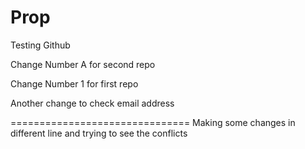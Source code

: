 # Prop
Testing Github




Change Number A for second repo 

Change Number 1 for first repo

Another change to check email address
















===============================
Making some changes in different line and trying to see the conflicts